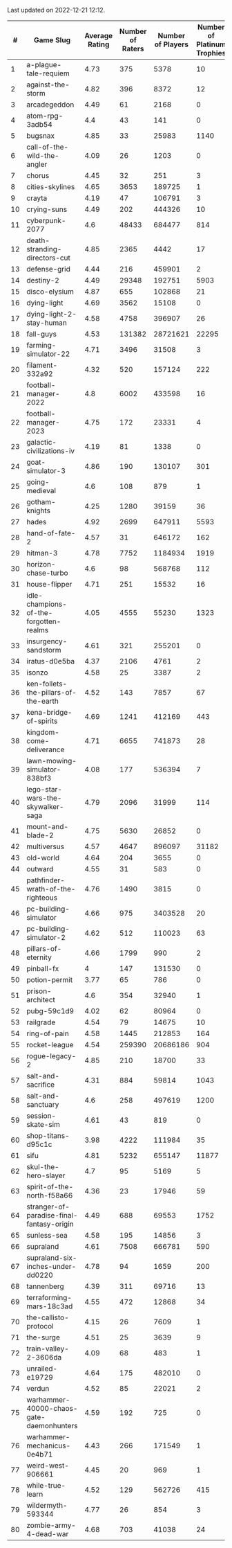 Last updated on 2022-12-21 12:12.


|#|Game Slug|Average Rating|Number of Raters|Number of Players|Number of Platinum Trophies|Max Rarity (%)|
|---|---|---|---|---|---|---|
|1|a-plague-tale-requiem|4.73|375|5378|10|92|
|2|against-the-storm|4.82|396|8372|12|33|
|3|arcadegeddon|4.49|61|2168|0|92|
|4|atom-rpg-3adb54|4.4|43|141|0|98|
|5|bugsnax|4.85|33|25983|1140|97|
|6|call-of-the-wild-the-angler|4.09|26|1203|0|35|
|7|chorus|4.45|32|251|3|86|
|8|cities-skylines|4.65|3653|189725|1|72|
|9|crayta|4.19|47|106791|3|23|
|10|crying-suns|4.49|202|444326|10|65|
|11|cyberpunk-2077|4.6|48433|684477|814|63|
|12|death-stranding-directors-cut|4.85|2365|4442|17|92|
|13|defense-grid|4.44|216|459901|2|80|
|14|destiny-2|4.49|29348|192751|5903|95|
|15|disco-elysium|4.87|655|102868|21|28|
|16|dying-light|4.69|3562|15108|0|96|
|17|dying-light-2-stay-human|4.58|4758|396907|26|3|
|18|fall-guys|4.53|131382|28721621|22295|7|
|19|farming-simulator-22|4.71|3496|31508|3|79|
|20|filament-332a92|4.32|520|157124|222|93|
|21|football-manager-2022|4.8|6002|433598|16|49|
|22|football-manager-2023|4.75|172|23331|4|79|
|23|galactic-civilizations-iv|4.19|81|1338|0|82|
|24|goat-simulator-3|4.86|190|130107|301|91|
|25|going-medieval|4.6|108|879|1|69|
|26|gotham-knights|4.25|1280|39159|36|11|
|27|hades|4.92|2699|647911|5593|89|
|28|hand-of-fate-2|4.57|31|646172|162|72|
|29|hitman-3|4.78|7752|1184934|1919|48|
|30|horizon-chase-turbo|4.6|98|568768|112|87|
|31|house-flipper|4.71|251|15532|16|93|
|32|idle-champions-of-the-forgotten-realms|4.05|4555|55230|1323|11|
|33|insurgency-sandstorm|4.61|321|255201|0|6|
|34|iratus-d0e5ba|4.37|2106|4761|2|86|
|35|isonzo|4.58|25|3387|2|59|
|36|ken-follets-the-pillars-of-the-earth|4.52|143|7857|67|47|
|37|kena-bridge-of-spirits|4.69|1241|412169|443|94|
|38|kingdom-come-deliverance|4.71|6655|741873|28|30|
|39|lawn-mowing-simulator-838bf3|4.08|177|536394|7|86|
|40|lego-star-wars-the-skywalker-saga|4.79|2096|31999|114|97|
|41|mount-and-blade-2|4.75|5630|26852|0|16|
|42|multiversus|4.57|4647|896097|31182|77|
|43|old-world|4.64|204|3655|0|84|
|44|outward|4.55|31|583|0|74|
|45|pathfinder-wrath-of-the-righteous|4.76|1490|3815|0|45|
|46|pc-building-simulator|4.66|975|3403528|20|48|
|47|pc-building-simulator-2|4.62|512|110023|63|75|
|48|pillars-of-eternity|4.66|1799|990|2|80|
|49|pinball-fx|4|147|131530|0|86|
|50|potion-permit|3.77|65|786|0|98|
|51|prison-architect|4.6|354|32940|1|32|
|52|pubg-59c1d9|4.02|62|80964|0|72|
|53|railgrade|4.54|79|14675|10|98|
|54|ring-of-pain|4.58|1445|212853|164|96|
|55|rocket-league|4.54|259390|20686186|904|76|
|56|rogue-legacy-2|4.85|210|18700|33|2|
|57|salt-and-sacrifice|4.31|884|59814|1043|91|
|58|salt-and-sanctuary|4.6|258|497619|1200|83|
|59|session-skate-sim|4.61|43|819|0|25|
|60|shop-titans-d95c1c|3.98|4222|111984|35|97|
|61|sifu|4.81|5232|655147|11877|96|
|62|skul-the-hero-slayer|4.7|95|5169|5|96|
|63|spirit-of-the-north-f58a66|4.36|23|17946|59|63|
|64|stranger-of-paradise-final-fantasy-origin|4.49|688|69553|1752|98|
|65|sunless-sea|4.58|195|14856|3|37|
|66|supraland|4.61|7508|666781|590|99|
|67|supraland-six-inches-under-dd0220|4.78|94|1659|200|99|
|68|tannenberg|4.39|311|69716|13|87|
|69|terraforming-mars-18c3ad|4.55|472|12868|34|51|
|70|the-callisto-protocol|4.15|26|7609|1|92|
|71|the-surge|4.51|25|3639|9|94|
|72|train-valley-2-3606da|4.09|68|483|1|89|
|73|unrailed-e19729|4.64|175|482010|0|6|
|74|verdun|4.52|85|22021|2|75|
|75|warhammer-40000-chaos-gate-daemonhunters|4.59|192|725|0|56|
|76|warhammer-mechanicus-0e4b71|4.43|266|171549|1|25|
|77|weird-west-906661|4.45|20|969|1|83|
|78|while-true-learn|4.52|129|562726|415|93|
|79|wildermyth-593344|4.77|26|854|3|9|
|80|zombie-army-4-dead-war|4.68|703|41038|24|67|
